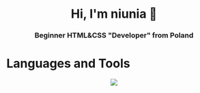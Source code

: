 <h1 align="center">Hi, I'm niunia 👋</h1>
<h3 align="center">Beginner HTML&CSS "Developer" from Poland</h3>

<h1>Languages and Tools</h1>
<p align="center">
  <a href="https://www.youtube.com/@ghxzzt">
    <img src="https://skillicons.dev/icons?i=html,css,github,idea,visualstudio,&perline=7"/>
  </a>
</p> <br>
